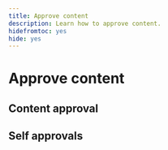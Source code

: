 ```yaml
---
title: Approve content
description: Learn how to approve content.
hidefromtoc: yes
hide: yes
---
```


# Approve content

## Content approval

## Self approvals